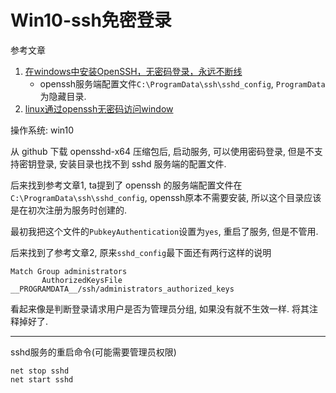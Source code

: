 # Win10-ssh免密登录

参考文章

1. [在windows中安装OpenSSH，无密码登录，永远不断线](https://www.cnblogs.com/chengchen/p/9610819.html)
    - openssh服务端配置文件`C:\ProgramData\ssh\sshd_config`, `ProgramData`为隐藏目录.
2. [linux通过openssh无密码访问window](https://www.nginx.cn/5170.html)

操作系统: win10

从 github 下载 opensshd-x64 压缩包后, 启动服务, 可以使用密码登录, 但是不支持密钥登录, 安装目录也找不到 sshd 服务端的配置文件.

后来找到参考文章1, ta提到了 openssh 的服务端配置文件在`C:\ProgramData\ssh\sshd_config`, openssh原本不需要安装, 所以这个目录应该是在初次注册为服务时创建的.

最初我把这个文件的`PubkeyAuthentication`设置为`yes`, 重启了服务, 但是不管用.

后来找到了参考文章2, 原来`sshd_config`最下面还有两行这样的说明

```
Match Group administrators
       AuthorizedKeysFile __PROGRAMDATA__/ssh/administrators_authorized_keys
```

看起来像是判断登录请求用户是否为管理员分组, 如果没有就不生效一样. 将其注释掉好了.

------

sshd服务的重启命令(可能需要管理员权限)

```
net stop sshd
net start sshd
```
